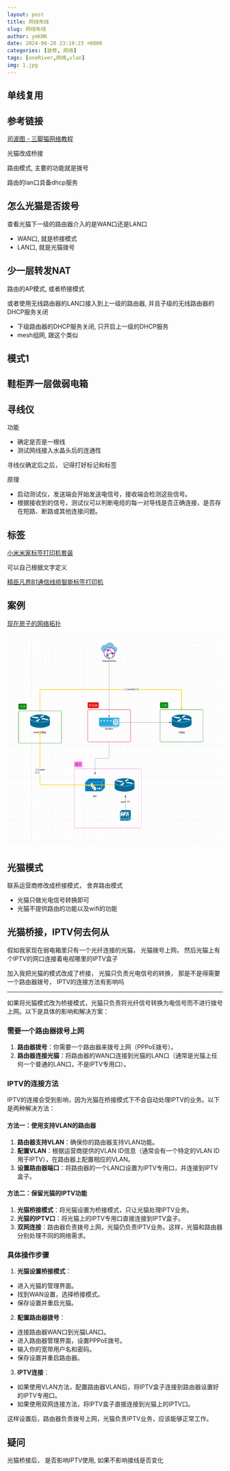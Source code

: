 ```yaml
---
layout: post
title: 网线布线
slug: 网线布线
author: ymkNK
date: 2024-06-28 23:19:23 +0800
categories: [装修, 网络]
tags: [oneRiver,网络,vlan]
img: 1.jpg
---
```















## 单线复用

## 参考链接
[司波图 - 三脚猫网络教程](https://space.bilibili.com/28457/channel/collectiondetail?sid=28414)

光猫改成桥接

路由模式, 主要的功能就是拨号

路由的lan口具备dhcp服务


## 怎么光猫是否拨号

查看光猫下一级的路由器介入的是WAN口还是LAN口
- WAN口, 就是桥接模式
- LAN口, 就是光猫拨号

## 少一层转发NAT

路由的AP模式, 或者桥接模式

或者使用无线路由器的LAN口接入到上一级的路由器, 并且子级的无线路由器的DHCP服务关闭
- 下级路由器的DHCP服务关闭, 只开启上一级的DHCP服务
- mesh组网, 跟这个类似

## 模式1



## 鞋柜弄一层做弱电箱


## 寻线仪

功能
- 确定是否是一根线
- 测试网线接入水晶头后的连通性


寻线仪确定后之后， 记得打好标记和标签

原理

- 启动测试仪，发送端会开始发送电信号，接收端会检测这些信号。
- 根据接收到的信号，测试仪可以判断电缆的每一对导线是否正确连接，是否存在短路、断路或其他连接问题。


## 标签
[小米米家标签打印机套装](https://item.jd.com/100081213046.html)

可以自己根据文字定义

[精臣凡界B1通信线缆智能标签打印机](https://item.jd.com/100053206044.html)

## 案例

[现在房子的网络拓扑](https://lucid.app/lucidchart/f7cacf22-39b1-411e-9ffd-e24a67b9d216/edit?invitationId=inv_ff77544b-462a-4457-bf90-bcff986b83a1)

![img_1.png](../assets/img/network/龚家湾网络拓扑.png)

## 光猫模式

联系运营商修改成桥接模式， 舍弃路由模式
- 光猫只做光电信号转换即可
- 光猫不提供路由的功能以及wifi的功能

## 光猫桥接，IPTV何去何从

假如我家现在弱电箱里只有一个光纤连接的光猫， 光猫拨号上网， 然后光猫上有个IPTV的网口连接着电视哪里的IPTV盒子

加入我把光猫的模式改成了桥接， 光猫只负责光电信号的转换， 那是不是得需要一个路由器拨号， IPTV的连接方法有影响吗

---

如果将光猫模式改为桥接模式，光猫只负责将光纤信号转换为电信号而不进行拨号上网。以下是具体的影响和解决方案：

### 需要一个路由器拨号上网
1. **路由器拨号**：你需要一个路由器来拨号上网（PPPoE拨号）。
2. **路由器连接光猫**：将路由器的WAN口连接到光猫的LAN口（通常是光猫上任何一个普通的LAN口，不是IPTV专用口）。

### IPTV的连接方法
IPTV的连接会受到影响，因为光猫在桥接模式下不会自动处理IPTV的业务。以下是两种解决方法：

#### 方法一：使用支持VLAN的路由器
1. **路由器支持VLAN**：确保你的路由器支持VLAN功能。
2. **配置VLAN**：根据运营商提供的VLAN ID信息（通常会有一个特定的VLAN ID用于IPTV），在路由器上配置相应的VLAN。
3. **设置路由器端口**：将路由器的一个LAN口设置为IPTV专用口，并连接到IPTV盒子。

#### 方法二：保留光猫的IPTV功能
1. **光猫桥接模式**：将光猫设置为桥接模式，只让光猫处理IPTV业务。
2. **光猫的IPTV口**：将光猫上的IPTV专用口直接连接到IPTV盒子。
3. **双网连接**：路由器负责拨号上网，光猫仍负责IPTV业务。这样，光猫和路由器分别处理不同的网络需求。

### 具体操作步骤
1. **光猫设置桥接模式**：
  - 进入光猫的管理界面。
  - 找到WAN设置，选择桥接模式。
  - 保存设置并重启光猫。

2. **配置路由器拨号**：
  - 连接路由器WAN口到光猫LAN口。
  - 进入路由器管理界面，设置PPPoE拨号。
  - 输入你的宽带用户名和密码。
  - 保存设置并重启路由器。

3. **IPTV连接**：
  - 如果使用VLAN方法，配置路由器VLAN后，将IPTV盒子连接到路由器设置好的IPTV专用口。
  - 如果使用双网连接方法，将IPTV盒子直接连接到光猫上的IPTV口。

这样设置后，路由器负责拨号上网，光猫负责IPTV业务，应该能够正常工作。


## 疑问
光猫桥接后， 是否影响IPTV使用, 如果不影响接线是否变化
